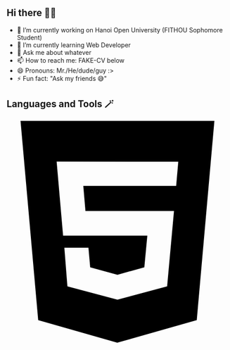 ## Hi there 🫰🏻

- 🔭 I’m currently working on Hanoi Open University (FITHOU Sophomore Student)
- 🌱 I’m currently learning Web Developer
- 💬 Ask me about whatever
- 📫 How to reach me: FAKE-CV below
- 😄 Pronouns: Mr./He/dude/guy :>
- ⚡ Fun fact: "Ask my friends 😅"

## Languages and Tools 🪄

<div align="center">
  <svg role="img" viewBox="0 0 24 24" xmlns="http://www.w3.org/2000/svg"><path d="M1.5 0h21l-1.91 21.563L11.977 24l-8.564-2.438L1.5 0zm7.031 9.75l-.232-2.718 10.059.003.23-2.622L5.412 4.41l.698 8.01h9.126l-.326 3.426-2.91.804-2.955-.81-.188-2.11H6.248l.33 4.171L12 19.351l5.379-1.443.744-8.157H8.531z"/></svg>
</div>
